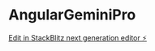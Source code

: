 # AngularGeminiPro

[Edit in StackBlitz next generation editor ⚡️](https://stackblitz.com/~/github.com/GiLacerda/AngularGeminiPro)
